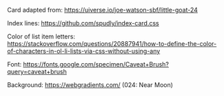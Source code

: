 Card adapted from: https://uiverse.io/joe-watson-sbf/little-goat-24

Index lines: https://github.com/spudly/index-card.css

Color of list item letters: https://stackoverflow.com/questions/20887941/how-to-define-the-color-of-characters-in-ol-li-lists-via-css-without-using-any

Font: https://fonts.google.com/specimen/Caveat+Brush?query=caveat+brush

Background: https://webgradients.com/ (024: Near Moon)
